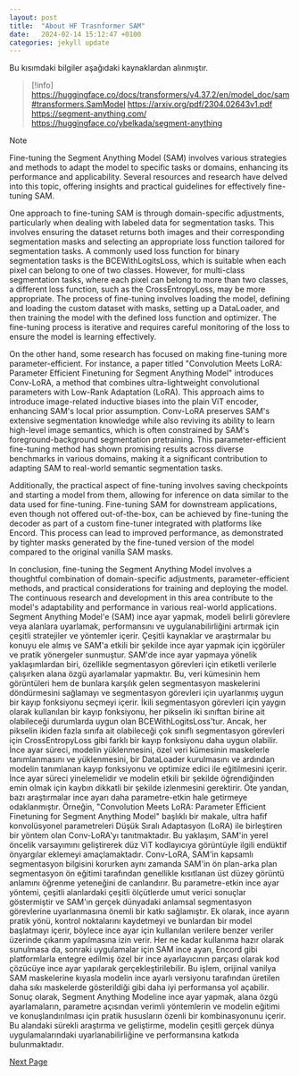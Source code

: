 ```yaml
---
layout: post
title:  "About HF Trasnformer SAM"
date:   2024-02-14 15:12:47 +0100
categories: jekyll update
---
```



Bu kısımdaki bilgiler aşağıdaki kaynaklardan alınmıştır.

> [!info]
> https://huggingface.co/docs/transformers/v4.37.2/en/model_doc/sam#transformers.SamModel
> https://arxiv.org/pdf/2304.02643v1.pdf
> https://segment-anything.com/
> https://huggingface.co/ybelkada/segment-anything



> [!NOTE]
> Fine-tuning the Segment Anything Model (SAM) involves various strategies and methods to adapt the model to specific tasks or domains, enhancing its performance and applicability. Several resources and research have delved into this topic, offering insights and practical guidelines for effectively fine-tuning SAM.
> 
> One approach to fine-tuning SAM is through domain-specific adjustments, particularly when dealing with labeled data for segmentation tasks. This involves ensuring the dataset returns both images and their corresponding segmentation masks and selecting an appropriate loss function tailored for segmentation tasks. A commonly used loss function for binary segmentation tasks is the BCEWithLogitsLoss, which is suitable when each pixel can belong to one of two classes. However, for multi-class segmentation tasks, where each pixel can belong to more than two classes, a different loss function, such as the CrossEntropyLoss, may be more appropriate. The process of fine-tuning involves loading the model, defining and loading the custom dataset with masks, setting up a DataLoader, and then training the model with the defined loss function and optimizer. The fine-tuning process is iterative and requires careful monitoring of the loss to ensure the model is learning effectively​​.
> 
> On the other hand, some research has focused on making fine-tuning more parameter-efficient. For instance, a paper titled "Convolution Meets LoRA: Parameter Efficient Finetuning for Segment Anything Model" introduces Conv-LoRA, a method that combines ultra-lightweight convolutional parameters with Low-Rank Adaptation (LoRA). This approach aims to introduce image-related inductive biases into the plain ViT encoder, enhancing SAM's local prior assumption. Conv-LoRA preserves SAM's extensive segmentation knowledge while also reviving its ability to learn high-level image semantics, which is often constrained by SAM's foreground-background segmentation pretraining. This parameter-efficient fine-tuning method has shown promising results across diverse benchmarks in various domains, making it a significant contribution to adapting SAM to real-world semantic segmentation tasks​​.
> 
> Additionally, the practical aspect of fine-tuning involves saving checkpoints and starting a model from them, allowing for inference on data similar to the data used for fine-tuning. Fine-tuning SAM for downstream applications, even though not offered out-of-the-box, can be achieved by fine-tuning the decoder as part of a custom fine-tuner integrated with platforms like Encord. This process can lead to improved performance, as demonstrated by tighter masks generated by the fine-tuned version of the model compared to the original vanilla SAM masks​​.
> 
> In conclusion, fine-tuning the Segment Anything Model involves a thoughtful combination of domain-specific adjustments, parameter-efficient methods, and practical considerations for training and deploying the model. The continuous research and development in this area contribute to the model's adaptability and performance in various real-world applications.
> Segment Anything Model'e (SAM) ince ayar yapmak, modeli belirli görevlere veya alanlara uyarlamak, performansını ve uygulanabilirliğini artırmak için çeşitli stratejiler ve yöntemler içerir. Çeşitli kaynaklar ve araştırmalar bu konuyu ele almış ve SAM'a etkili bir şekilde ince ayar yapmak için içgörüler ve pratik yönergeler sunmuştur.
    SAM'de ince ayar yapmaya yönelik yaklaşımlardan biri, özellikle segmentasyon görevleri için etiketli verilerle çalışırken alana özgü ayarlamalar yapmaktır. Bu, veri kümesinin hem görüntüleri hem de bunlara karşılık gelen segmentasyon maskelerini döndürmesini sağlamayı ve segmentasyon görevleri için uyarlanmış uygun bir kayıp fonksiyonu seçmeyi içerir. İkili segmentasyon görevleri için yaygın olarak kullanılan bir kayıp fonksiyonu, her pikselin iki sınıftan birine ait olabileceği durumlarda uygun olan BCEWithLogitsLoss'tur. Ancak, her pikselin ikiden fazla sınıfa ait olabileceği çok sınıflı segmentasyon görevleri için CrossEntropyLoss gibi farklı bir kayıp fonksiyonu daha uygun olabilir. İnce ayar süreci, modelin yüklenmesini, özel veri kümesinin maskelerle tanımlanmasını ve yüklenmesini, bir DataLoader kurulmasını ve ardından modelin tanımlanan kayıp fonksiyonu ve optimize edici ile eğitilmesini içerir. İnce ayar süreci yinelemelidir ve modelin etkili bir şekilde öğrendiğinden emin olmak için kaybın dikkatli bir şekilde izlenmesini gerektirir.
	Öte yandan, bazı araştırmalar ince ayarı daha parametre-etkin hale getirmeye odaklanmıştır. Örneğin, "Convolution Meets LoRA: Parameter Efficient Finetuning for Segment Anything Model" başlıklı bir makale, ultra hafif konvolüsyonel parametreleri Düşük Sıralı Adaptasyon (LoRA) ile birleştiren bir yöntem olan Conv-LoRA'yı tanıtmaktadır. Bu yaklaşım, SAM'in yerel öncelik varsayımını geliştirerek düz ViT kodlayıcıya görüntüyle ilgili endüktif önyargılar eklemeyi amaçlamaktadır. Conv-LoRA, SAM'in kapsamlı segmentasyon bilgisini korurken aynı zamanda SAM'in ön plan-arka plan segmentasyon ön eğitimi tarafından genellikle kısıtlanan üst düzey görüntü anlamını öğrenme yeteneğini de canlandırır. Bu parametre-etkin ince ayar yöntemi, çeşitli alanlardaki çeşitli ölçütlerde umut verici sonuçlar göstermiştir ve SAM'ın gerçek dünyadaki anlamsal segmentasyon görevlerine uyarlanmasına önemli bir katkı sağlamıştır.
	Ek olarak, ince ayarın pratik yönü, kontrol noktalarını kaydetmeyi ve bunlardan bir model başlatmayı içerir, böylece ince ayar için kullanılan verilere benzer veriler üzerinde çıkarım yapılmasına izin verir. Her ne kadar kullanıma hazır olarak sunulmasa da, sonraki uygulamalar için SAM ince ayarı, Encord gibi platformlarla entegre edilmiş özel bir ince ayarlayıcının parçası olarak kod çözücüye ince ayar yapılarak gerçekleştirilebilir. Bu işlem, orijinal vanilya SAM maskelerine kıyasla modelin ince ayarlı versiyonu tarafından üretilen daha sıkı maskelerde gösterildiği gibi daha iyi performansa yol açabilir.
	Sonuç olarak, Segment Anything Modeline ince ayar yapmak, alana özgü ayarlamaların, parametre açısından verimli yöntemlerin ve modelin eğitimi ve konuşlandırılması için pratik hususların özenli bir kombinasyonunu içerir. Bu alandaki sürekli araştırma ve geliştirme, modelin çeşitli gerçek dünya uygulamalarındaki uyarlanabilirliğine ve performansına katkıda bulunmaktadır.

	
														
[Next Page](/docs/1.2%20Datasets/index.html)








